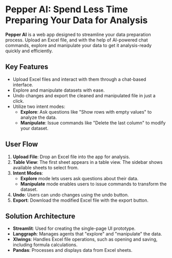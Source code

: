 # Pepper AI: Spend Less Time Preparing Your Data for Analysis

**Pepper AI** is a web app designed to streamline your data preparation process. Upload an Excel file, and with the help of AI-powered chat commands, explore and manipulate your data to get it analysis-ready quickly and efficiently.

## Key Features

- Upload Excel files and interact with them through a chat-based interface.
- Explore and manipulate datasets with ease.
- Undo changes and export the cleaned and manipulated file in just a click.
- Utilize two intent modes:
  - **Explore**: Ask questions like "Show rows with empty values" to analyze the data.
  - **Manipulate**: Issue commands like "Delete the last column" to modify your dataset.

## User Flow

1. **Upload File**: Drop an Excel file into the app for analysis.
2. **Table View**: The first sheet appears in a table view. The sidebar shows available sheets to select from.
3. **Intent Modes**: 
   - **Explore** mode lets users ask questions about their data.
   - **Manipulate** mode enables users to issue commands to transform the dataset.
4. **Undo**: Users can undo changes using the undo button.
5. **Export**: Download the modified Excel file with the export button.

## Solution Architecture

- **Streamlit**: Used for creating the single-page UI prototype.
- **Langgraph**: Manages agents that "explore" and "manipulate" the data.
- **Xlwings**: Handles Excel file operations, such as opening and saving, including formula calculations.
- **Pandas**: Processes and displays data from Excel sheets.
